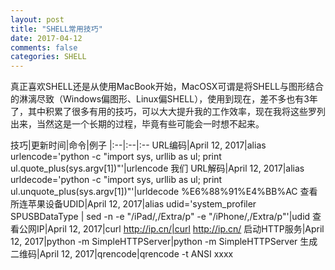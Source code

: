 ```yaml
---
layout: post
title: "SHELL常用技巧"
date: 2017-04-12
comments: false
categories: SHELL
---
```


真正喜欢SHELL还是从使用MacBook开始，MacOSX可谓是将SHELL与图形结合的淋漓尽致（Windows偏图形、Linux偏SHELL），使用到现在，差不多也有3年了，其中积累了很多有用的技巧，可以大大提升我的工作效率，现在我将这些罗列出来，当然这是一个长期的过程，毕竟有些可能会一时想不起来。

技巧|更新时间|命令|例子
|:--|:--|:--
URL编码|April 12, 2017|alias urlencode='python -c "import sys, urllib as ul; print ul.quote_plus(sys.argv[1])"'|urlencode 我们
URL解码|April 12, 2017|alias urldecode='python -c "import sys, urllib as ul; print ul.unquote_plus(sys.argv[1])"'|urldecode %E6%88%91%E4%BB%AC
查看所连苹果设备UDID|April 12, 2017|alias udid='system_profiler SPUSBDataType \| sed -n  -e "/iPad/,/Extra/p" -e "/iPhone/,/Extra/p"'|udid
查看公网IP|April 12, 2017|curl http://ip.cn/|curl http://ip.cn/
启动HTTP服务|April 12, 2017|python -m SimpleHTTPServer|python -m SimpleHTTPServer
生成二维码|April 12, 2017|qrencode|qrencode -t ANSI xxxx